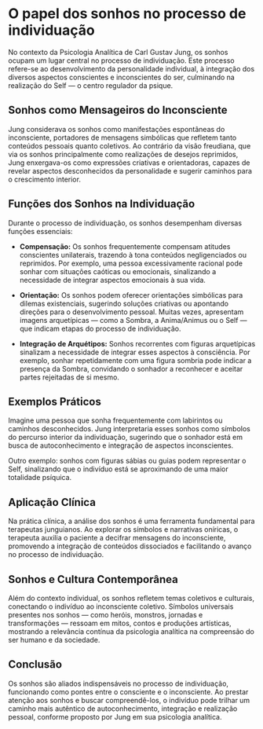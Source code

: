 
# O papel dos sonhos no processo de individuação

No contexto da Psicologia Analítica de Carl Gustav Jung, os sonhos ocupam um lugar central no processo de individuação. Este processo refere-se ao desenvolvimento da personalidade individual, à integração dos diversos aspectos conscientes e inconscientes do ser, culminando na realização do Self — o centro regulador da psique.

## Sonhos como Mensageiros do Inconsciente

Jung considerava os sonhos como manifestações espontâneas do inconsciente, portadores de mensagens simbólicas que refletem tanto conteúdos pessoais quanto coletivos. Ao contrário da visão freudiana, que via os sonhos principalmente como realizações de desejos reprimidos, Jung enxergava-os como expressões criativas e orientadoras, capazes de revelar aspectos desconhecidos da personalidade e sugerir caminhos para o crescimento interior.

## Funções dos Sonhos na Individuação

Durante o processo de individuação, os sonhos desempenham diversas funções essenciais:

- **Compensação:** Os sonhos frequentemente compensam atitudes conscientes unilaterais, trazendo à tona conteúdos negligenciados ou reprimidos. Por exemplo, uma pessoa excessivamente racional pode sonhar com situações caóticas ou emocionais, sinalizando a necessidade de integrar aspectos emocionais à sua vida.

- **Orientação:** Os sonhos podem oferecer orientações simbólicas para dilemas existenciais, sugerindo soluções criativas ou apontando direções para o desenvolvimento pessoal. Muitas vezes, apresentam imagens arquetípicas — como a Sombra, a Anima/Animus ou o Self — que indicam etapas do processo de individuação.

- **Integração de Arquétipos:** Sonhos recorrentes com figuras arquetípicas sinalizam a necessidade de integrar esses aspectos à consciência. Por exemplo, sonhar repetidamente com uma figura sombria pode indicar a presença da Sombra, convidando o sonhador a reconhecer e aceitar partes rejeitadas de si mesmo.

## Exemplos Práticos

Imagine uma pessoa que sonha frequentemente com labirintos ou caminhos desconhecidos. Jung interpretaria esses sonhos como símbolos do percurso interior da individuação, sugerindo que o sonhador está em busca de autoconhecimento e integração de aspectos inconscientes.

Outro exemplo: sonhos com figuras sábias ou guias podem representar o Self, sinalizando que o indivíduo está se aproximando de uma maior totalidade psíquica.

## Aplicação Clínica

Na prática clínica, a análise dos sonhos é uma ferramenta fundamental para terapeutas junguianos. Ao explorar os símbolos e narrativas oníricas, o terapeuta auxilia o paciente a decifrar mensagens do inconsciente, promovendo a integração de conteúdos dissociados e facilitando o avanço no processo de individuação.

## Sonhos e Cultura Contemporânea

Além do contexto individual, os sonhos refletem temas coletivos e culturais, conectando o indivíduo ao inconsciente coletivo. Símbolos universais presentes nos sonhos — como heróis, monstros, jornadas e transformações — ressoam em mitos, contos e produções artísticas, mostrando a relevância contínua da psicologia analítica na compreensão do ser humano e da sociedade.

## Conclusão

Os sonhos são aliados indispensáveis no processo de individuação, funcionando como pontes entre o consciente e o inconsciente. Ao prestar atenção aos sonhos e buscar compreendê-los, o indivíduo pode trilhar um caminho mais autêntico de autoconhecimento, integração e realização pessoal, conforme proposto por Jung em sua psicologia analítica.
```